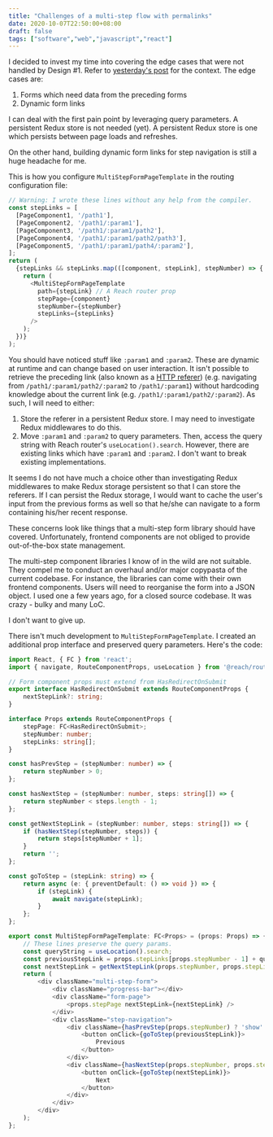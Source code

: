 ```yaml
---
title: "Challenges of a multi-step flow with permalinks"
date: 2020-10-07T22:50:00+08:00
draft: false
tags: ["software","web","javascript","react"]
---
```

I decided to invest my time into covering the edge cases that were not handled by Design \#1. Refer to [yesterday's post](/2020/10/multi-step-forms) for the context. The edge cases are:

1. Forms which need data from the preceding forms
1. Dynamic form links

I can deal with the first pain point by leveraging query parameters. A persistent Redux store is not needed (yet). A persistent Redux store is one which persists between page loads and refreshes.

On the other hand, building dynamic form links for step navigation is still a huge headache for me.

This is how you configure `MultiStepFormPageTemplate` in the routing configuration file:

```typescript
// Warning: I wrote these lines without any help from the compiler.
const stepLinks = [
  [PageComponent1, '/path1'],
  [PageComponent2, '/path1/:param1'],
  [PageComponent3, '/path1/:param1/path2'],
  [PageComponent4, '/path1/:param1/path2/path3'],
  [PageComponent5, '/path1/:param1/path4/:param2'],
];
return (
  {stepLinks && stepLinks.map(([component, stepLink], stepNumber) => {
    return (
      <MultiStepFormPageTemplate
        path={stepLink} // A Reach router prop
        stepPage={component}
        stepNumber={stepNumber}
        stepLinks={stepLinks}
      />
    );
  })}
);
```

You should have noticed stuff like `:param1` and `:param2`. These are dynamic at runtime and can change based on user interaction. It isn't possible to retrieve the preceding link (also known as a [HTTP referer](https://en.wikipedia.org/wiki/HTTP_referer)) (e.g. navigating from `/path1/:param1/path2/:param2` to `/path1/:param1`) without hardcoding knowledge about the current link (e.g. `/path1/:param1/path2/:param2`). As such, I will need to either:

1. Store the referer in a persistent Redux store. I may need to investigate Redux middlewares to do this.
1. Move `:param1` and `:param2` to query parameters. Then, access the query string with Reach router's `useLocation().search`. However, there are existing links which have `:param1` and `:param2`. I don't want to break existing implementations.

It seems I do not have much a choice other than investigating Redux middlewares to make Redux storage persistent so that I can store the referers. If I can persist the Redux storage, I would want to cache the user's input from the previous forms as well so that he/she can navigate to a form containing his/her recent response.

These concerns look like things that a multi-step form library should have covered. Unfortunately, frontend components are not obliged to provide out-of-the-box state management.

The multi-step component libraries I know of in the wild are not suitable. They compel me to conduct an overhaul and/or major copypasta of the current codebase. For instance, the libraries can come with their own frontend components. Users will need to reorganise the form into a JSON object. I used one a few years ago, for a closed source codebase. It was crazy - bulky and many LoC.

I don't want to give up.

There isn't much development to `MultiStepFormPageTemplate`. I created an additional prop interface and preserved query parameters. Here's the code:

```typescript
import React, { FC } from 'react';
import { navigate, RouteComponentProps, useLocation } from '@reach/router';

// Form component props must extend from HasRedirectOnSubmit
export interface HasRedirectOnSubmit extends RouteComponentProps {
    nextStepLink?: string;
}

interface Props extends RouteComponentProps {
    stepPage: FC<HasRedirectOnSubmit>;
    stepNumber: number;
    stepLinks: string[];
}

const hasPrevStep = (stepNumber: number) => {
    return stepNumber > 0;
};

const hasNextStep = (stepNumber: number, steps: string[]) => {
    return stepNumber < steps.length - 1;
};

const getNextStepLink = (stepNumber: number, steps: string[]) => {
    if (hasNextStep(stepNumber, steps)) {
        return steps[stepNumber + 1];
    }
    return '';
};

const goToStep = (stepLink: string) => {
    return async (e: { preventDefault: () => void }) => {
        if (stepLink) {
            await navigate(stepLink);
        }
    };
};

export const MultiStepFormPageTemplate: FC<Props> = (props: Props) => {
    // These lines preserve the query params.
    const queryString = useLocation().search;
    const previousStepLink = props.stepLinks[props.stepNumber - 1] + queryString;
    const nextStepLink = getNextStepLink(props.stepNumber, props.stepLinks) + queryString;
    return (
        <div className="multi-step-form">
            <div className="progress-bar"></div>
            <div className="form-page">
                <props.stepPage nextStepLink={nextStepLink} />
            </div>
            <div className="step-navigation">
                <div className={hasPrevStep(props.stepNumber) ? 'show' : 'hide'}>
                    <button onClick={goToStep(previousStepLink)}>
                        Previous
                    </button>
                </div>
                <div className={hasNextStep(props.stepNumber, props.stepLinks) ? 'show' : 'hide'}>
                    <button onClick={goToStep(nextStepLink)}>
                        Next
                    </button>
                </div>
            </div>
        </div>
    );
};
```
